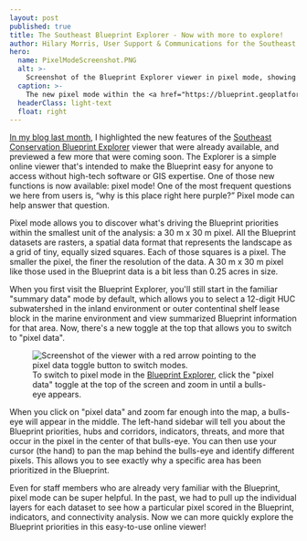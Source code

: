 ```yaml
---
layout: post
published: true
title: The Southeast Blueprint Explorer - Now with more to explore!
author: Hilary Morris, User Support & Communications for the Southeast Blueprint
hero:
  name: PixelModeScreenshot.PNG
  alt: >-
    Screenshot of the Blueprint Explorer viewer in pixel mode, showing a zoomed in map in shades of purple and a sidebar of indicator information.
  caption: >-
    The new pixel mode within the <a href="https://blueprint.geoplatform.gov/southeast/">Southeast Blueprint Explorer</a> allows you to drill into a single pixel to learn how it scores in the underlying Blueprint data. This pixel within Great Smoky Mountains National Park scores highly on the intact habitat cores and resilient terrestrial sites indicators.
  headerClass: light-text
  float: right
---
```

[In my blog last month](https://secassoutheast.org/2022/11/15/Southeast-Blueprint-Explorer-updated-with-2022-data.html), I highlighted the new features of the [Southeast Conservation Blueprint Explorer](https://blueprint.geoplatform.gov/southeast/) viewer that were already available, and previewed a few more that were coming soon. The Explorer is a simple online viewer that's intended to make the Blueprint easy for anyone to access without high-tech software or GIS expertise. One of those new functions is now available: pixel mode! One of the most frequent questions we here from users is, “why is this place right here purple?” Pixel mode can help answer that question.

Pixel mode allows you to discover what's driving the Blueprint priorities within the smallest unit of the analysis: a 30 m x 30 m pixel. All the Blueprint datasets are rasters, a spatial data format that represents the landscape as a grid of tiny, equally sized squares. Each of those squares is a pixel. The smaller the pixel, the finer the resolution of the data. A 30 m x 30 m pixel like those used in the Blueprint data is a bit less than 0.25 acres in size.<!--more-->

When you first visit the Blueprint Explorer, you'll still start in the familiar "summary data" mode by default, which allows you to select a 12-digit HUC subwatershed in the inland environment or outer contentinal shelf lease block in the marine environment and view summarized Blueprint information for that area. Now, there's a new toggle at the top that allows you to switch to "pixel data".<!--more-->

<figure>
  <img src="{{site.baseurl}}/images/PixelDatatoggle.png" alt="Screenshot of the viewer with a red arrow pointing to the pixel data toggle button to switch modes."/>
  <figcaption>To switch to pixel mode in the <a href="https://blueprint.geoplatform.gov/southeast/">Blueprint Explorer</a>, click the "pixel data" toggle at the top of the screen and zoom in until a bulls-eye appears.</figcaption>
</figure>

When you click on "pixel data" and zoom far enough into the map, a bulls-eye will appear in the middle. The left-hand sidebar will tell you about the Blueprint priorities, hubs and corridors, indicators, threats, and more that occur in the pixel in the center of that bulls-eye. You can then use your cursor (the hand) to pan the map behind the bulls-eye and identify different pixels. This allows you to see exactly why a specific area has been prioritized in the Blueprint. 

Even for staff members who are already very familiar with the Blueprint, pixel mode can be super helpful. In the past, we had to pull up the individual layers for each dataset to see how a particular pixel scored in the Blueprint, indicators, and connectivity analysis. Now we can more quickly explore the Blueprint priorities in this easy-to-use online viewer!
